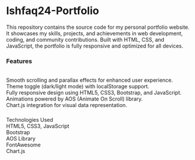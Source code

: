 # Ishfaq24-Portfolio
This repository contains the source code for my personal portfolio website. It showcases my skills, projects, and achievements in web development, coding, and community contributions. Built with HTML, CSS, and JavaScript, the portfolio is fully responsive and optimized for all devices.
<h3>Features</h3><br>
Smooth scrolling and parallax effects for enhanced user experience.<br>
Theme toggle (dark/light mode) with localStorage support.<br>
Fully responsive design using HTML5, CSS3, Bootstrap, and JavaScript.<br>
Animations powered by AOS (Animate On Scroll) library.<br>
Chart.js integration for visual data representation.<br>
<h3></h3>Technologies Used</h3><br>
HTML5, CSS3, JavaScript<br>
Bootstrap<br>
AOS Library<br>
FontAwesome<br>
Chart.js<br>
